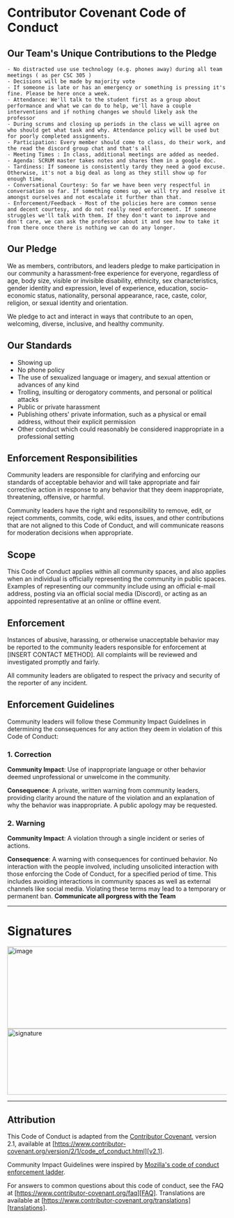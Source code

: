 # Contributor Covenant Code of Conduct

## Our Team's Unique Contributions to the Pledge
    - No distracted use use technology (e.g. phones away) during all team meetings ( as per CSC 305 )
    - Decisions will be made by majority vote 
    - If someone is late or has an emergency or something is pressing it's fine. Please be here once a week.
    - Attendance: We'll talk to the student first as a group about performance and what we can do to help, we'll have a couple interventions and if nothing changes we should likely ask the professor 
    - During scrums and closing up periods in the class we will agree on who should get what task and why. Attendance policy will be used but for poorly completed assignments. 
    - Participation: Every member should come to class, do their work, and the read the discord group chat and that's all
    - Meeting Times : In class, additional meetings are added as needed.
    - Agenda: SCRUM master takes notes and shares them in a google doc.
    - Tardiness: If someone is consistently tardy they need a good excuse. Otherwise, it's not a big deal as long as they still show up for enough time.
    - Conversational Courtesy: So far we have been very respectful in conversation so far. If something comes up, we will try and resolve it amongst ourselves and not escalate it further than that.
    - Enforcement/Feedback - Most of the policies here are common sense and decent courtesy, and do not really need enforcement. If someone struggles we'll talk with them. If they don't want to improve and don't care, we can ask the professor about it and see how to take it from there once there is nothing we can do any longer. 

## Our Pledge

We as members, contributors, and leaders pledge to make participation in our community a harassment-free experience for everyone, regardless of age, body size, visible or invisible disability, ethnicity, sex characteristics, gender identity and expression, level of experience, education, socio-economic status, nationality, personal appearance, race, caste, color, religion, or sexual identity and orientation.

We pledge to act and interact in ways that contribute to an open, welcoming, diverse, inclusive, and healthy community.

## Our Standards
* Showing up 
* No phone policy
* The use of sexualized language or imagery, and sexual attention or advances of any kind
* Trolling, insulting or derogatory comments, and personal or political attacks
* Public or private harassment
* Publishing others' private information, such as a physical or email address, without their explicit permission
* Other conduct which could reasonably be considered inappropriate in a professional setting




## Enforcement Responsibilities

Community leaders are responsible for clarifying and enforcing our standards of acceptable behavior and will take appropriate and fair corrective action in response to any behavior that they deem inappropriate, threatening, offensive, or harmful.

Community leaders have the right and responsibility to remove, edit, or reject comments, commits, code, wiki edits, issues, and other contributions that are not aligned to this Code of Conduct, and will communicate reasons for moderation decisions when appropriate.

## Scope

This Code of Conduct applies within all community spaces, and also applies when an individual is officially representing the community in public spaces. Examples of representing our community include using an official e-mail address, posting via an official social media (Discord), or acting as an appointed representative at an online or offline event.

## Enforcement

Instances of abusive, harassing, or otherwise unacceptable behavior may be reported to the community leaders responsible for enforcement at [INSERT CONTACT METHOD]. All complaints will be reviewed and investigated promptly and fairly.

All community leaders are obligated to respect the privacy and security of the reporter of any incident.

## Enforcement Guidelines

Community leaders will follow these Community Impact Guidelines in determining the consequences for any action they deem in violation of this Code of Conduct:

### 1. Correction

**Community Impact**: Use of inappropriate language or other behavior deemed unprofessional or unwelcome in the community.

**Consequence**: A private, written warning from community leaders, providing clarity around the nature of the violation and an explanation of why the behavior was inappropriate. A public apology may be requested.

### 2. Warning

**Community Impact**: A violation through a single incident or series of actions.

**Consequence**: A warning with consequences for continued behavior. No interaction with the people involved, including unsolicited interaction with those enforcing the Code of Conduct, for a specified period of time. This includes avoiding interactions in community spaces as well as external channels like social media. Violating these terms may lead to a temporary or permanent ban.
**Communicate all porgress with the Team**

---

# Signatures 

<img width="637" height="189" alt="image" src="https://github.com/user-attachments/assets/d8a5a95e-8463-4496-85da-1851bff48c9f" />
<img width="534" height="152" alt="signature" src="https://github.com/user-attachments/assets/24be19b5-7512-454c-8ec5-896f67e8abcb" />

---

## Attribution

This Code of Conduct is adapted from the [Contributor Covenant][homepage], version 2.1, available at [https://www.contributor-covenant.org/version/2/1/code_of_conduct.html][v2.1].

Community Impact Guidelines were inspired by [Mozilla's code of conduct enforcement ladder][Mozilla CoC].

For answers to common questions about this code of conduct, see the FAQ at [https://www.contributor-covenant.org/faq][FAQ]. Translations are available at [https://www.contributor-covenant.org/translations][translations].

[homepage]: https://www.contributor-covenant.org
[v2.1]: https://www.contributor-covenant.org/version/2/1/code_of_conduct.html
[Mozilla CoC]: https://github.com/mozilla/diversity
[FAQ]: https://www.contributor-covenant.org/faq
[translations]: https://www.contributor-covenant.org/translations
